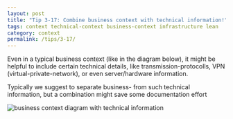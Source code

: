 ```yaml
---
layout: post
title: "Tip 3-17: Combine business context with technical information!"
tags: context technical-context business-context infrastructure lean
category: context
permalink: /tips/3-17/
---
```


Even in a typical business context (like in the diagram below), it might be
helpful to include certain technical details, like transmission-protocolls,
VPN (virtual-private-network), or even server/hardware information.

Typically we suggest to separate business- from such technical information,
but a combination might save some documentation effort


![business context diagram with technical information]({{site.imageurl}}/03-business-context-with-technical-info.png)
